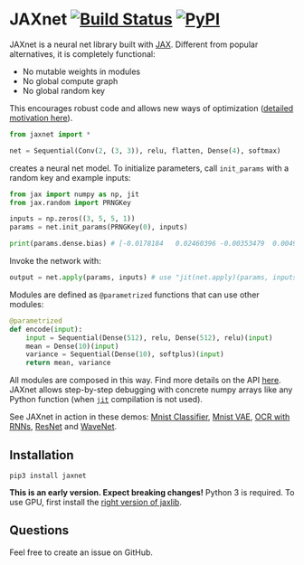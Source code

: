 # JAXnet [![Build Status](https://travis-ci.org/JuliusKunze/jaxnet.svg?branch=master)](https://travis-ci.org/JuliusKunze/jaxnet) [![PyPI](https://img.shields.io/pypi/v/jaxnet.svg)](https://pypi.python.org/pypi/jaxnet/#history)

JAXnet is a neural net library built with [JAX](https://github.com/google/jax).
Different from popular alternatives, it is completely functional:
- No mutable weights in modules
- No global compute graph
- No global random key

This encourages robust code and allows new ways of optimization ([detailed motivation here](MOTIVATION.md)).

```python
from jaxnet import *

net = Sequential(Conv(2, (3, 3)), relu, flatten, Dense(4), softmax)
```
creates a neural net model.
To initialize parameters, call `init_params` with a random key and example inputs:

```python
from jax import numpy as np, jit
from jax.random import PRNGKey

inputs = np.zeros((3, 5, 5, 1))
params = net.init_params(PRNGKey(0), inputs)

print(params.dense.bias) # [-0.0178184   0.02460396 -0.00353479  0.00492503]
```

Invoke the network with:

```python
output = net.apply(params, inputs) # use "jit(net.apply)(params, inputs)" for acceleration
```

Modules are defined as `@parametrized` functions that can use other modules:

```python
@parametrized
def encode(input):
    input = Sequential(Dense(512), relu, Dense(512), relu)(input)
    mean = Dense(10)(input)
    variance = Sequential(Dense(10), softplus)(input)
    return mean, variance
```

All modules are composed in this way. Find more details on the API [here](API.md).
JAXnet allows step-by-step debugging with concrete numpy arrays like any Python function
(when [`jit`](https://github.com/google/jax#compilation-with-jit) compilation is not used).

See JAXnet in action in these demos:
[Mnist Classifier](https://colab.research.google.com/drive/18kICTUbjqnfg5Lk3xFVQtUj6ahct9Vmv),
[Mnist VAE](https://colab.research.google.com/drive/19web5SnmIFglLcnpXE34phiTY03v39-g),
[OCR with RNNs](https://colab.research.google.com/drive/1YuI6GUtMgnMiWtqoaPznwAiSCe9hMR1E),
[ResNet](https://colab.research.google.com/drive/1q6yoK_Zscv-57ZzPM4qNy3LgjeFzJ5xN) and
[WaveNet](https://colab.research.google.com/drive/111cKRfwYX4YFuPH3FF4V46XLfsPG1icZ).

## Installation

```
pip3 install jaxnet
```

**This is an early version. Expect breaking changes!**
Python 3 is required. To use GPU, first install the [right version of jaxlib](https://github.com/google/jax#installation).

## Questions

Feel free to create an issue on GitHub.